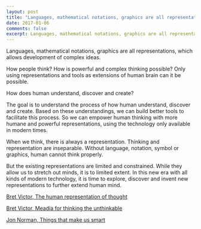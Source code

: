 ```yaml
---
layout: post
title: "Languages, mathematical notations, graphics are all representations, which..."
date: 2017-01-06
comments: false
excerpt: Languages, mathematical notations, graphics are all representations, which allows development of complex ideas.
---
```


Languages, mathematical notations, graphics are all representations, which allows development of complex ideas.

How people think? How is powerful and complex thinking possible? Only using representations and tools as extensions of human brain can it be possible.

How does human understand, discover and create? 

The goal is to understand the process of how human understand, discover and create. Based on these understandings, we can build better tools to facilitate this process. So we can empower human thinking with more humane and powerful representations, using the technology only available in modern times.

When we think, there is always a representation. Thinking and representation are inseparable. Without language, notation, symbol or graphics, human cannot think properly.

But the existing representations are limited and constrained. While they allow us to stretch out minds, it is to limited extent. In this new era with all kinds of modern technology, it is time to explore, discover and invent new representations to further extend human mind.

[Bret Victor, The human representation of thought](http://worrydream.com/#!/TheHumaneRepresentationOfThoughtTalk)

[Bret Victor, Meadia for thinking the unthinkable](http://worrydream.com/#!/MediaForThinkingTheUnthinkable/note.html)

[Jon Norman, Things that make us smart](https://en.wikipedia.org/wiki/Don_Norman)
